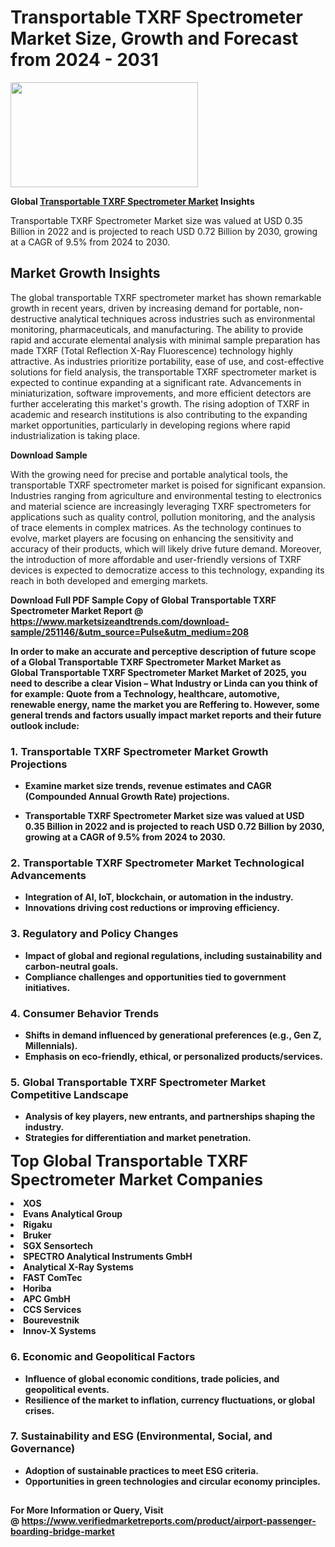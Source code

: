 <H1>Transportable TXRF Spectrometer Market Size, Growth and Forecast from 2024 - 2031</H1><img class="aligncenter size-medium wp-image-584254" src="https://thirdeyenews.in/wp-content/uploads/2024/09/Global-Market-Research-300x168.jpeg" alt="" width="300" height="168" /><p><strong>Global&nbsp;<a href="https://www.marketsizeandtrends.com/download-sample/251146/&amp;utm_source=Pulse&amp;utm_medium=208">Transportable TXRF Spectrometer Market</a> Insights</strong></p><p>Transportable TXRF Spectrometer Market size was valued at USD 0.35 Billion in 2022 and is projected to reach USD 0.72 Billion by 2030, growing at a CAGR of 9.5% from 2024 to 2030.</p><p><h2>Market Growth Insights</h2> <p>The global transportable TXRF spectrometer market has shown remarkable growth in recent years, driven by increasing demand for portable, non-destructive analytical techniques across industries such as environmental monitoring, pharmaceuticals, and manufacturing. The ability to provide rapid and accurate elemental analysis with minimal sample preparation has made TXRF (Total Reflection X-Ray Fluorescence) technology highly attractive. As industries prioritize portability, ease of use, and cost-effective solutions for field analysis, the transportable TXRF spectrometer market is expected to continue expanding at a significant rate. Advancements in miniaturization, software improvements, and more efficient detectors are further accelerating this market's growth. The rising adoption of TXRF in academic and research institutions is also contributing to the expanding market opportunities, particularly in developing regions where rapid industrialization is taking place.</p> <p><strong>Download Sample</strong></p> <p>With the growing need for precise and portable analytical tools, the transportable TXRF spectrometer market is poised for significant expansion. Industries ranging from agriculture and environmental testing to electronics and material science are increasingly leveraging TXRF spectrometers for applications such as quality control, pollution monitoring, and the analysis of trace elements in complex matrices. As the technology continues to evolve, market players are focusing on enhancing the sensitivity and accuracy of their products, which will likely drive future demand. Moreover, the introduction of more affordable and user-friendly versions of TXRF devices is expected to democratize access to this technology, expanding its reach in both developed and emerging markets.</p> <p><strong></p><p><span class=""><strong>Download Full PDF Sample Copy of Global Transportable TXRF Spectrometer Market Report</strong> @ <a href="https://www.marketsizeandtrends.com/download-sample/251146/&amp;utm_source=Pulse&amp;utm_medium=208" target="_blank">https://www.marketsizeandtrends.com/download-sample/251146/&amp;utm_source=Pulse&amp;utm_medium=208</a></span></p><p>In order to make an accurate and perceptive description of future scope of a Global&nbsp;Transportable TXRF Spectrometer Market Market as Global&nbsp;Transportable TXRF Spectrometer Market Market of 2025, you need to describe a clear Vision &ndash; What Industry or Linda can you think of for example: Quote from a Technology, healthcare, automotive, renewable energy, name the market you are Reffering to. However, some general trends and factors usually impact market reports and their future outlook include:</p><h3>1.&nbsp;<strong>Transportable TXRF Spectrometer Market Growth Projections</strong></h3><ul><li>Examine market size trends, revenue estimates and CAGR (Compounded Annual Growth Rate) projections.</li><li><p>Transportable TXRF Spectrometer Market size was valued at USD 0.35 Billion in 2022 and is projected to reach USD 0.72 Billion by 2030, growing at a CAGR of 9.5% from 2024 to 2030.</p></li></ul><h3>2.&nbsp;<strong>Transportable TXRF Spectrometer Market Technological Advancements</strong></h3><ul><li>Integration of AI, IoT, blockchain, or automation in the industry.</li><li>Innovations driving cost reductions or improving efficiency.</li></ul><h3>3.&nbsp;<strong>Regulatory and Policy Changes</strong></h3><ul><li>Impact of global and regional regulations, including sustainability and carbon-neutral goals.</li><li>Compliance challenges and opportunities tied to government initiatives.</li></ul><h3>4.&nbsp;<strong>Consumer Behavior Trends</strong></h3><ul><li>Shifts in demand influenced by generational preferences (e.g., Gen Z, Millennials).</li><li>Emphasis on eco-friendly, ethical, or personalized products/services.</li></ul><h3>5.&nbsp;<strong>Global Transportable TXRF Spectrometer Market Competitive Landscape</strong></h3><ul><li>Analysis of key players, new entrants, and partnerships shaping the industry.</li><li>Strategies for differentiation and market penetration.</li></ul><p data-pm-slice="1 1 []"><span style="color: inherit; font-family: inherit; font-size: 25px;">Top Global Transportable TXRF Spectrometer Market Companies</span></p><div class="" data-test-id=""><p><li>XOS</li><li> Evans Analytical Group</li><li> Rigaku</li><li> Bruker</li><li> SGX Sensortech</li><li> SPECTRO Analytical Instruments GmbH</li><li> Analytical X-Ray Systems</li><li> FAST ComTec</li><li> Horiba</li><li> APC GmbH</li><li> CCS Services</li><li> Bourevestnik</li><li> Innov-X Systems</li></p></div><h3>6.&nbsp;<strong>Economic and Geopolitical Factors</strong></h3><ul><li>Influence of global economic conditions, trade policies, and geopolitical events.</li><li>Resilience of the market to inflation, currency fluctuations, or global crises.</li></ul><h3>7.&nbsp;<strong>Sustainability and ESG (Environmental, Social, and Governance)</strong></h3><ul><li>Adoption of sustainable practices to meet ESG criteria.</li><li>Opportunities in green technologies and circular economy principles.</li></ul><h2><strong style="font-size: 14px;">For More Information or Query, Visit @&nbsp;</strong><a style="background-color: #ffffff; font-size: 14px;" href="https://www.marketsizeandtrends.com/report/transportable-txrf-spectrometer-market/" target="_blank">https://www.verifiedmarketreports.com/product/airport-passenger-boarding-bridge-market</a></h2>
